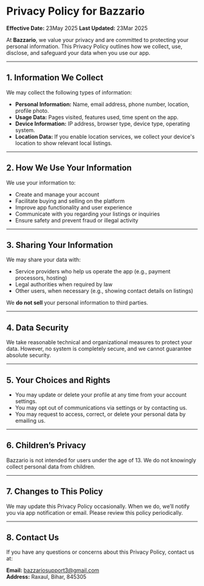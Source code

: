 
# Privacy Policy for Bazzario

**Effective Date:** 23May 2025
**Last Updated:** 23Mar 2025

At **Bazzario**, we value your privacy and are committed to protecting your personal information. This Privacy Policy outlines how we collect, use, disclose, and safeguard your data when you use our app.

---

## 1. Information We Collect

We may collect the following types of information:

- **Personal Information:** Name, email address, phone number, location, profile photo.
- **Usage Data:** Pages visited, features used, time spent on the app.
- **Device Information:** IP address, browser type, device type, operating system.
- **Location Data:** If you enable location services, we collect your device's location to show relevant local listings.

---

## 2. How We Use Your Information

We use your information to:

- Create and manage your account
- Facilitate buying and selling on the platform
- Improve app functionality and user experience
- Communicate with you regarding your listings or inquiries
- Ensure safety and prevent fraud or illegal activity

---

## 3. Sharing Your Information

We may share your data with:

- Service providers who help us operate the app (e.g., payment processors, hosting)
- Legal authorities when required by law
- Other users, when necessary (e.g., showing contact details on listings)

We **do not sell** your personal information to third parties.

---

## 4. Data Security

We take reasonable technical and organizational measures to protect your data. However, no system is completely secure, and we cannot guarantee absolute security.

---

## 5. Your Choices and Rights

- You may update or delete your profile at any time from your account settings.
- You may opt out of communications via settings or by contacting us.
- You may request to access, correct, or delete your personal data by emailing us.

---

## 6. Children’s Privacy

Bazzario is not intended for users under the age of 13. We do not knowingly collect personal data from children.

---

## 7. Changes to This Policy

We may update this Privacy Policy occasionally. When we do, we’ll notify you via app notification or email. Please review this policy periodically.

---

## 8. Contact Us

If you have any questions or concerns about this Privacy Policy, contact us at:

**Email:** bazzariosupport3@gmail.com  
**Address:** Raxaul, Bihar, 845305
